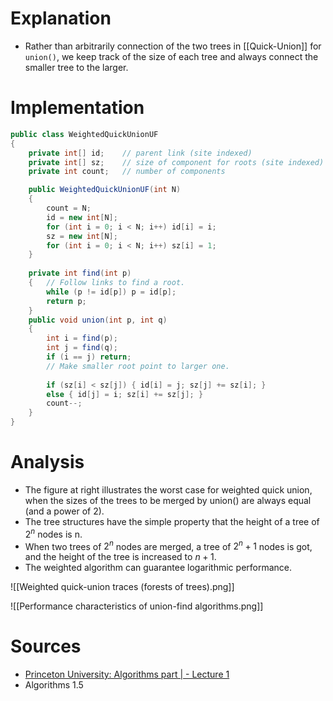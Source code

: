 # Explanation
+ Rather than arbitrarily connection of the two trees in [[Quick-Union]] for `union()`, we keep track of the size of each tree and always connect the smaller tree to the larger.
# Implementation
```java
public class WeightedQuickUnionUF 
{
	private int[] id;    // parent link (site indexed)
	private int[] sz;    // size of component for roots (site indexed)
	private int count;   // number of components

	public WeightedQuickUnionUF(int N) 
	{ 
		count = N; 
		id = new int[N]; 
		for (int i = 0; i < N; i++) id[i] = i; 
		sz = new int[N]; 
		for (int i = 0; i < N; i++) sz[i] = 1; 
	} 
	
	private int find(int p)
	{   // Follow links to find a root.
		while (p != id[p]) p = id[p]; 
	    return p; 
	} 
	public void union(int p, int q) 
	{ 
		int i = find(p); 
		int j = find(q); 
		if (i == j) return;
		// Make smaller root point to larger one.
		
		if (sz[i] < sz[j]) { id[i] = j; sz[j] += sz[i]; } 
		else { id[j] = i; sz[i] += sz[j]; } 
		count--; 
	} 
}
```
# Analysis
+ The figure at right illustrates the worst case for weighted quick union, when the sizes of the trees to be merged by union() are always equal (and a power of 2). 
+ The tree structures have the simple property that the height of a tree of $2^n$ nodes is n.
+ When two trees of $2^n$ nodes are merged, a tree of $2^n +1$ nodes is got, and the height of the tree is increased to $n+1$. 
+ The weighted algorithm can guarantee logarithmic performance.

![[Weighted quick-union traces (forests of trees).png]]

![[Performance characteristics of union-find algorithms.png]]
# Sources
+ [Princeton University: Algorithms part | - Lecture 1 ](https://www.coursera.org/learn/algorithms-part1/lecture/RZW72/quick-union-improvements)
+ Algorithms 1.5